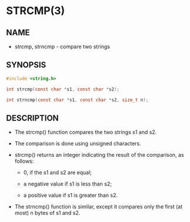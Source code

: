 # STRCMP(3)

## NAME

- strcmp, strncmp - compare two strings

## SYNOPSIS

```c
#include <string.h>

int strcmp(const char *s1, const char *s2);

int strncmp(const char *s1, const char *s2, size_t n);
```

## DESCRIPTION

- The strcmp() function compares the two strings s1 and s2.

- The comparison is done using unsigned characters.

- strcmp() returns an integer indicating the result of the comparison, as follows:

	- 0, if the s1 and s2 are equal;

	- a negative value if s1 is less than s2;

	- a positive value if s1 is greater than s2.

- The strncmp() function is similar, except it compares only the first (at most) n bytes of s1 and s2.
